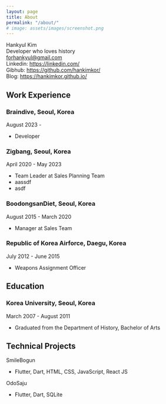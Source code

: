 ```yaml
---
layout: page
title: About
permalink: "/about/"
# image: assets/images/screenshot.png
---
```


Hankyul Kim </br>
Developer who loves history </br>
forhankyul@gmail.com </br>
Linkedin: https://linkedin.com/ </br>
Gibhub: https://github.com/hankimkor/ </br>
Blog: https://hankimkor.github.io/

## Work Experience

### Braindive, Seoul, Korea

August 2023 -

- Developer

### Zigbang, Seoul, Korea

April 2020 - May 2023

- Team Leader at Sales Planning Team
- aassdf
- asdf

### BoodongsanDiet, Seoul, Korea

August 2015 - March 2020

- Manager at Sales Team

### Republic of Korea Airforce, Daegu, Korea

July 2012 - June 2015

- Weapons Assignment Officer

## Education

### Korea University, Seoul, Korea

March 2007 - August 2011

- Graduated from the Department of History, Bachelor of Arts

## Technical Projects

SmileBogun

- Flutter, Dart, HTML, CSS, JavaScript, React JS

OdoSaju

- Flutter, Dart, SQLite
